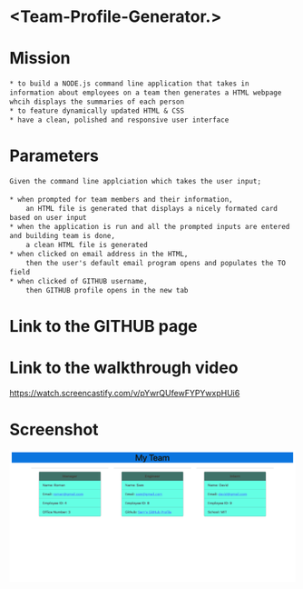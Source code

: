 
# <Team-Profile-Generator.>


# Mission
    * to build a NODE.js command line application that takes in information about employees on a team then generates a HTML webpage whcih displays the summaries of each person
    * to feature dynamically updated HTML & CSS
    * have a clean, polished and responsive user interface


# Parameters
    
    Given the command line applciation which takes the user input;

    * when prompted for team members and their information,
        an HTML file is generated that displays a nicely formated card based on user input
    * when the application is run and all the prompted inputs are entered and building team is done,
        a clean HTML file is generated
    * when clicked on email address in the HTML,
        then the user's default email program opens and populates the TO field
    * when clicked of GITHUB username,
        then GITHUB profile opens in the new tab
    


# Link to the GITHUB page


# Link to the walkthrough video

https://watch.screencastify.com/v/pYwrQUfewFYPYwxpHUi6

# Screenshot

   ![screenshot](./assets/screenshot.png)